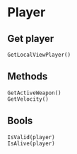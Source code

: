 # Player

## Get player
```
GetLocalViewPlayer()
```

## Methods
```
GetActiveWeapon()
GetVelocity()
```

## Bools
```
IsValid(player)
IsAlive(player)
```
